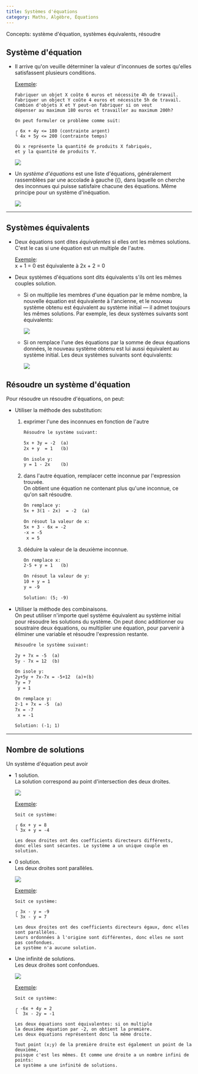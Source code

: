 ```yaml
---
title: Systèmes d'équations
category: Maths, Algèbre, Équations
---
```


Concepts: système d'équation, systèmes équivalents, résoudre

## Système d'équation

* Il arrive qu'on veuille déterminer la valeur d'inconnues de sortes qu'elles satisfassent plusieurs conditions.

  <ins>Exemple</ins>:

  ```
  Fabriquer un objet X coûte 6 euros et nécessite 4h de travail.
  Fabriquer un object Y coûte 4 euros et nécessite 5h de travail.
  Combien d'objets X et Y peut-on fabriquer si on veut
  dépenser au maximum 180 euros et travailler au maximum 200h?

  On peut formuler ce problème comme suit:

  ╭ 6x + 4y <= 180 (contrainte argent)
  ╰ 4x + 5y <= 200 (contrainte temps)

  Où x représente la quantité de produits X fabriqués,
  et y la quantité de produits Y.
  ```

  ![](https://i.imgur.com/PlWGndT.png)

* Un *système d'équations* est une liste d'équations, généralement rassemblées par une accolade à gauche ({), dans laquelle on cherche des inconnues qui puisse satisfaire chacune des équations. Même principe pour un système d'inéquation.

  ![](https://i.imgur.com/OzL1OUi.png)

---

## Systèmes équivalents

* Deux équations sont dites *équivalentes* si elles ont les mêmes solutions.  
  C'est le cas si une équation est un multiple de l'autre.

  <ins>Exemple</ins>:  
  x + 1 = 0 est équivalente à 2x + 2 = 0

* Deux systèmes d'équations sont dits équivalents s'ils ont les mêmes couples solution.

  * Si on multiplie les membres d'une équation par le même nombre, la nouvelle équation est équivalente à l'ancienne, et le nouveau système obtenu est équivalent au système initial — il admet toujours les mêmes solutions. Par exemple, les deux systèmes suivants sont équivalents:

    ![](https://i.imgur.com/KUBh5dw.png)

    <!--
    \left\{ \begin{aligned}

    -12x + 9y &= 7 &(a) \\
      9x - 12y &= 6 &(b)

    \end{aligned} \right.
    \hspace{1em}
    \Longleftrightarrow
    \hspace{1em}
    \left\{ \begin{aligned}

    -12x + 9y &= 7 &(a)\\
      3x - 4y &= 2 &3(b)

    \end{aligned} \right.
    -->

  * Si on remplace l'une des équations par la somme de deux équations données, le nouveau système obtenu est lui aussi équivalent au système initial. Les deux systèmes suivants sont équivalents:

    ![](https://i.imgur.com/mNhO5Vk.png)

## Résoudre un système d'équation

Pour résoudre un résoudre d'équations, on peut:

* Utiliser la méthode des substitution:

  1. exprimer l'une des inconnues en fonction de l'autre

      ``` txt
      Résoudre le système suivant:

      5x + 3y = -2  (a)
      2x + y  = 1   (b)

      On isole y:
      y = 1 - 2x    (b)
      ```

  2. dans l'autre équation, remplacer cette inconnue par l'expression trouvée.  
     On obtient une équation ne contenant plus qu'une inconnue, ce qu'on sait résoudre.

      ``` txt
      On remplace y:
      5x + 3(1 - 2x)  = -2  (a)

      On résout la valeur de x:
      5x + 3 - 6x = -2
      -x = -5
       x = 5
      ```

  3. déduire la valeur de la deuxième inconnue.

      ``` txt
      On remplace x:
      2⋅5 + y = 1   (b)

      On résout la valeur de y:
      10 + y = 1
      y = -9

      Solution: (5; -9)
      ```

* Utiliser la méthode des combinaisons.  
  On peut utiliser n'importe quel système équivalent au système initial pour résoudre les solutions du système. On peut donc additionner ou soustraire deux équations, ou multiplier une équation, pour parvenir à éliminer une variable et résoudre l'expression restante.

  ``` txt
  Résoudre le système suivant:

  2y + 7x = -5  (a)
  5y - 7x = 12  (b)

  On isole y:
  2y+5y + 7x-7x = -5+12  (a)+(b)
  7y = 7
   y = 1

  On remplace y:
  2⋅1 + 7x = -5  (a)
  7x = -7
   x = -1

  Solution: (-1; 1)
  ```

---

## Nombre de solutions

Un système d'équation peut avoir

* 1 solution.  
  La solution correspond au point d'intersection des deux droites.

  ![](https://i.imgur.com/8LuruJx.png)

  <ins>Exemple</ins>:

  ```
  Soit ce système:

  ╭ 6x + y = 8
  ╰ 3x + y = -4

  Les deux droites ont des coefficients directeurs différents,
  donc elles sont sécantes. Le système a un unique couple en solution.
  ```

* 0 solution.  
  Les deux droites sont parallèles.

  ![](https://i.imgur.com/0lsZQ0r.png)

  <ins>Exemple</ins>:

  ```
  Soit ce système:

  ╭ 3x - y = -9
  ╰ 3x - y = 7

  Les deux droites ont des coefficients directeurs égaux, donc elles sont parallèles.
  Leurs ordonnées à l'origine sont différentes, donc elles ne sont pas confondues.
  Le système n'a aucune solution.
  ```

* Une infinité de solutions.  
  Les deux droites sont confondues.

  ![](https://i.imgur.com/hTlIy0p.png)

  <ins>Exemple</ins>:

  ```
  Soit ce système:

  ╭ -6x + 4y = 2
  ╰  3x - 2y = -1

  Les deux équations sont équivalentes: si on multiple
  la deuxième équation par -2, on obtient la première.
  Les deux équations représentent donc la même droite.

  Tout point (x;y) de la première droite est également un point de la deuxième, 
  puisque c'est les mêmes. Et comme une droite a un nombre infini de points:
  Le système a une infinité de solutions.
  ```
